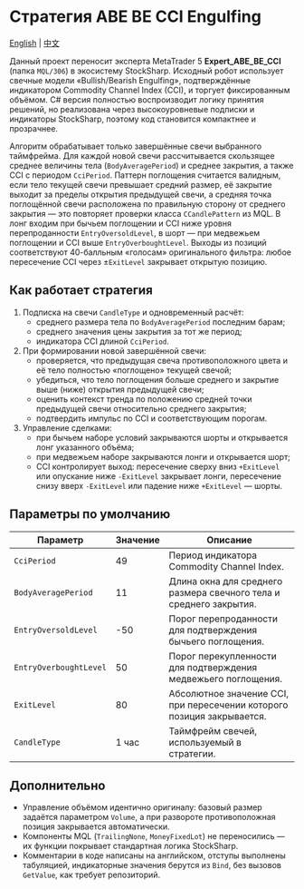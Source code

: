 # Стратегия ABE BE CCI Engulfing
[English](README.md) | [中文](README_cn.md)

Данный проект переносит эксперта MetaTrader 5 **Expert_ABE_BE_CCI** (папка `MQL/306`) в экосистему StockSharp. Исходный робот использует свечные модели «Bullish/Bearish Engulfing», подтверждённые индикатором Commodity Channel Index (CCI), и торгует фиксированным объёмом. C# версия полностью воспроизводит логику принятия решений, но реализована через высокоуровневые подписки и индикаторы StockSharp, поэтому код становится компактнее и прозрачнее.

Алгоритм обрабатывает только завершённые свечи выбранного таймфрейма. Для каждой новой свечи рассчитывается скользящее среднее величины тела (`BodyAveragePeriod`) и среднее закрытия, а также CCI с периодом `CciPeriod`. Паттерн поглощения считается валидным, если тело текущей свечи превышает средний размер, её закрытие выходит за пределы открытия предыдущей свечи, а средняя точка поглощённой свечи расположена по правильную сторону от среднего закрытия — это повторяет проверки класса `CCandlePattern` из MQL. В лонг входим при бычьем поглощении и CCI ниже уровня перепроданности `EntryOversoldLevel`, в шорт — при медвежьем поглощении и CCI выше `EntryOverboughtLevel`. Выходы из позиций соответствуют 40-балльным «голосам» оригинального фильтра: любое пересечение CCI через ±`ExitLevel` закрывает открытую позицию.

## Как работает стратегия

1. Подписка на свечи `CandleType` и одновременный расчёт:
   - среднего размера тела по `BodyAveragePeriod` последним барам;
   - среднего значения цены закрытия за тот же период;
   - индикатора CCI длиной `CciPeriod`.
2. При формировании новой завершённой свечи:
   - проверяется, что предыдущая свеча противоположного цвета и её тело полностью «поглощено» текущей свечой;
   - убедиться, что тело поглощения больше среднего и закрытие выше (ниже) открытия предыдущей свечи;
   - оценить контекст тренда по положению средней точки предыдущей свечи относительно среднего закрытия;
   - подтвердить импульс по CCI и соответствующим порогам.
3. Управление сделками:
   - при бычьем наборе условий закрываются шорты и открывается лонг указанного объёма;
   - при медвежьем наборе закрываются лонги и открывается шорт;
   - CCI контролирует выход: пересечение сверху вниз `+ExitLevel` или опускание ниже `-ExitLevel` закрывает лонги, пересечение снизу вверх `-ExitLevel` или падение ниже `+ExitLevel` — шорты.

## Параметры по умолчанию

| Параметр | Значение | Описание |
| --- | --- | --- |
| `CciPeriod` | 49 | Период индикатора Commodity Channel Index. |
| `BodyAveragePeriod` | 11 | Длина окна для среднего размера свечного тела и среднего закрытия. |
| `EntryOversoldLevel` | -50 | Порог перепроданности для подтверждения бычьего поглощения. |
| `EntryOverboughtLevel` | 50 | Порог перекупленности для подтверждения медвежьего поглощения. |
| `ExitLevel` | 80 | Абсолютное значение CCI, при пересечении которого позиция закрывается. |
| `CandleType` | 1 час | Таймфрейм свечей, используемый в стратегии. |

## Дополнительно

- Управление объёмом идентично оригиналу: базовый размер задаётся параметром `Volume`, а при развороте противоположная позиция закрывается автоматически.
- Компоненты MQL (`TrailingNone`, `MoneyFixedLot`) не переносились — их функции покрывает стандартная логика StockSharp.
- Комментарии в коде написаны на английском, отступы выполнены табуляцией, индикаторные значения берутся из `Bind`, без вызовов `GetValue`, как требует репозиторий.

